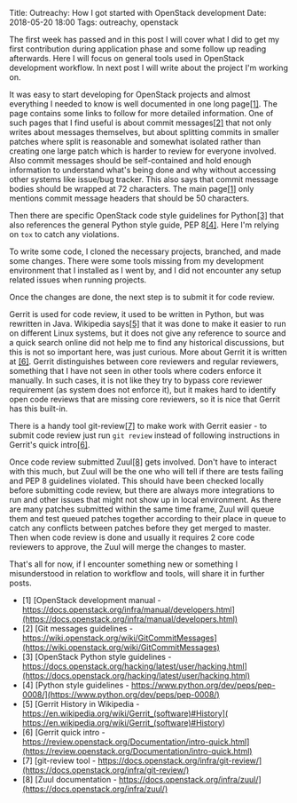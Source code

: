 Title: Outreachy: How I got started with OpenStack development
Date: 2018-05-20 18:00
Tags: outreachy, openstack

The first week has passed and in this post I will cover what I did to get my first contribution during application phase and some follow up reading afterwards. 
Here I will focus on general tools used in OpenStack development workflow. In next post I will write about the project I'm working on.

It was easy to start developing for OpenStack projects and almost everything I needed to know is well documented in one long page[[1]](https://docs.openstack.org/infra/manual/developers.html). The page contains some links to follow for more detailed information.
One of such pages that I find useful is about commit messages[[2]](https://wiki.openstack.org/wiki/GitCommitMessages) that not only writes about messages themselves, but about splitting commits in smaller patches where split is reasonable and somewhat isolated rather than creating one large patch which is harder to review for everyone involved. Also commit messages should be self-contained and hold enough information to understand what's being done and why without accessing other systems like issue/bug tracker. This also says that commit message bodies should be wrapped at 72 characters. The main page[[1]](https://docs.openstack.org/infra/manual/developers.html) only mentions commit message headers that should be 50 characters.

Then there are specific OpenStack code style guidelines for Python[[3]](https://docs.openstack.org/hacking/latest/user/hacking.html) that also references the general Python style guide, PEP 8[[4]](https://www.python.org/dev/peps/pep-0008/). Here I'm relying on `tox` to catch any violations.

To write some code, I cloned the necessary projects, branched, and made some changes. There were some tools missing from my development environment that I installed as I went by, and I did not encounter any setup related issues when running projects.

Once the changes are done, the next step is to submit it for code review. 

Gerrit is used  for code review, it used to be written in Python, but was rewritten in Java. Wikipedia says[[5]](https://en.wikipedia.org/wiki/Gerrit_(software)#History) that it was done to make it easier to run on different Linux systems, but it does not give any reference to source and a quick search online did not help me to find any historical discussions, but this is not so important here, was just curious.
More about Gerrit it is written at [[6]](https://review.openstack.org/Documentation/intro-quick.html). Gerrit distinguishes between core reviewers and regular reviewers, something that I have not seen in other tools where coders enforce it manually. In such cases, it is not like they try to bypass core reviewer requirement (as system does not enforce it), but it makes hard to identify open code reviews that are missing core reviewers, so it is nice that Gerrit has this built-in.

There is a handy tool git-review[[7]](https://docs.openstack.org/infra/git-review/) to make work with Gerrit easier - to submit code review just run `git review` instead of following instructions in Gerrit's quick intro[[6]](https://review.openstack.org/Documentation/intro-quick.html).

Once code review submitted Zuul[[8]](https://docs.openstack.org/infra/zuul/) gets involved. Don't have to interact with this much, but Zuul will be the one who will tell if there are tests failing and PEP 8 guidelines violated. This should have been checked locally before submitting code review, but there are always more integrations to run and other issues that might not show up in local environment. As there are many patches submitted within the same time frame, Zuul will queue them and test queued patches together according to their place in queue to catch any conflicts between patches before they get merged to master.
Then when code review is done and usually it requires 2 core code reviewers to approve, the Zuul will merge the changes to master.

That's all for now, if I encounter something new or something I misunderstood in relation to workflow and tools, will share it in further posts.


* [1] [OpenStack development manual - https://docs.openstack.org/infra/manual/developers.html](https://docs.openstack.org/infra/manual/developers.html)
* [2] [Git messages guidelines - https://wiki.openstack.org/wiki/GitCommitMessages](https://wiki.openstack.org/wiki/GitCommitMessages)
* [3] [OpenStack Python style guidelines - https://docs.openstack.org/hacking/latest/user/hacking.html](https://docs.openstack.org/hacking/latest/user/hacking.html)
* [4] [Python style guidelines - https://www.python.org/dev/peps/pep-0008/](https://www.python.org/dev/peps/pep-0008/)
* [5] [Gerrit History in Wikipedia - https://en.wikipedia.org/wiki/Gerrit_(software)#History]( https://en.wikipedia.org/wiki/Gerrit_(software)#History)
* [6] [Gerrit quick intro - https://review.openstack.org/Documentation/intro-quick.html](https://review.openstack.org/Documentation/intro-quick.html)
* [7] [git-review tool - https://docs.openstack.org/infra/git-review/](https://docs.openstack.org/infra/git-review/)
* [8] [Zuul documentation - https://docs.openstack.org/infra/zuul/](https://docs.openstack.org/infra/zuul/)
